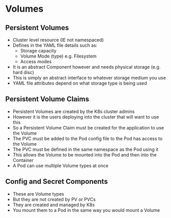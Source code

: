 # Volumes

## Persistent Volumes

- Cluster level resource (IE not namespaced)
- Defines in the YAML file details such as:
  - Storage capacity
  - Volume Mode (type) e.g. Filesystem
  - Access modes
- It is an abstract Component however and needs physical storage (e.g. hard disc)
- This is simply an abstract interface to whatever storage medium you use
- YAML file attributes depend on what storage type is being used

## Persistent Volume Claims

- Persistent Volumes are created by the K8s cluster admins
- However it is the users deploying into the cluster that will want to use this
- So a Persistent Volume Claim must be created for the application to use the Volume
- The PVC must be added to the Pod config file to the Pod has access to the Volume
- The PVC must be defined in the same namespace as the Pod using it
- This allows the Volume to be mounted into the Pod and then into the Container
- A Pod can use multiple Volume types at once

## Config and Secret Components

- These are Volume types
- But they are not created by PV or PVCs
- They are created and managed by K8s
- You mount them to a Pod in the same way you would mount a Volume

